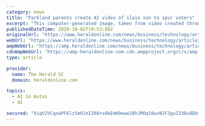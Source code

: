 ```yaml
---
category: news
title: "Parkland parents create AI video of slain son to spur voters"
excerpt: "This computer-generated image, taken from video created through artificial intelligence, released by Change The Ref/McCann Health, shows a depiction of Joaquin Oliver, a teenager killed in the ..."
publishedDateTime: 2020-10-02T19:53:00Z
originalUrl: "https://www.heraldonline.com/news/business/technology/article246174850.html"
webUrl: "https://www.heraldonline.com/news/business/technology/article246174850.html"
ampWebUrl: "https://amp.heraldonline.com/news/business/technology/article246174850.html"
cdnAmpWebUrl: "https://amp-heraldonline-com.cdn.ampproject.org/c/s/amp.heraldonline.com/news/business/technology/article246174850.html"
type: article

provider:
  name: The Herald SC
  domain: heraldonline.com

topics:
  - AI in Autos
  - AI

secured: "XiqV2VCqnaPF6lz5m9JnI208+s0kEmK0ewe28hJMOq16wvNJF3guI33Dv8DbscQWjvqFE8hC6EfElrd0qlIuusPKujyTVasc8AASNnaIFOqz7iTLbJzJJYKBLYdcCkGKaZ0/wXOk6pZ+BJQIMa/Vmf2KBqCLZb8Lri5JzNIRIQy2dnigIRCgkSdqxBxv7OKylUTijWDmMYYjBpv6aZbArhkA5ewAvp6rcUSaYxwWorK3ecsyl09zSCL72Lp+Rifj/RfUyABRjgPd2ZmzTRhHXwPMjyHVlYjcVt+Wn9HOw1xhZkGcRrECzHkrTgpXmePxJWmpLu3cMYliu/D+1HaIjydxmvKORjvOan5rsylsELg=;6bgWKKbwzX0XNC3iOswOOA=="
---
```


